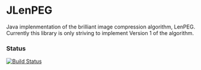 # JLenPEG

Java implenmentation of the brilliant image compression algorithm, LenPEG.
Currently this library is only striving to implement Version 1 of the algorithm.


### Status
[![Build Status](https://travis-ci.org/jjcard/JLenPEG.svg?branch=master)](https://travis-ci.org/jjcard/JLenPEG)
